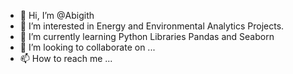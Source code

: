 - 👋 Hi, I’m @Abigith
- 👀 I’m interested in Energy and Environmental Analytics Projects.
- 🌱 I’m currently learning Python Libraries Pandas and Seaborn 
- 💞️ I’m looking to collaborate on ...
- 📫 How to reach me ...

<!---
Abigith/Abigith is a ✨ special ✨ repository because its `README.md` (this file) appears on your GitHub profile.
You can click the Preview link to take a look at your changes.
--->
